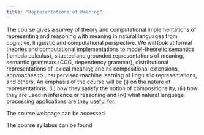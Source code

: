 ```yaml
---
title: "Representations of Meaning"
---
```

The course gives a survey of theory and computational implementations of representing and reasoning with meaning in natural languages from cognitive, linguistic and computational perspective. We will look at formal theories and computational implementations to model-theoretic semantics (lambda calculus), situated and grounded representations of meaning, semantic grammars (CCG, dependency grammar), distributional representations of lexical meaning and its compositional extensions, approaches to unsupervised machine learning of linguistic representations, and others. An emphasis of the course will be (i) on the nature of representations, (ii) how they satisfy the notion of compositionality, (iii) how they are used in inference or reasoning and (iv) what natural language processing applications are they useful for.

The course webpage can be accessed 

The course syllabus can be found 
